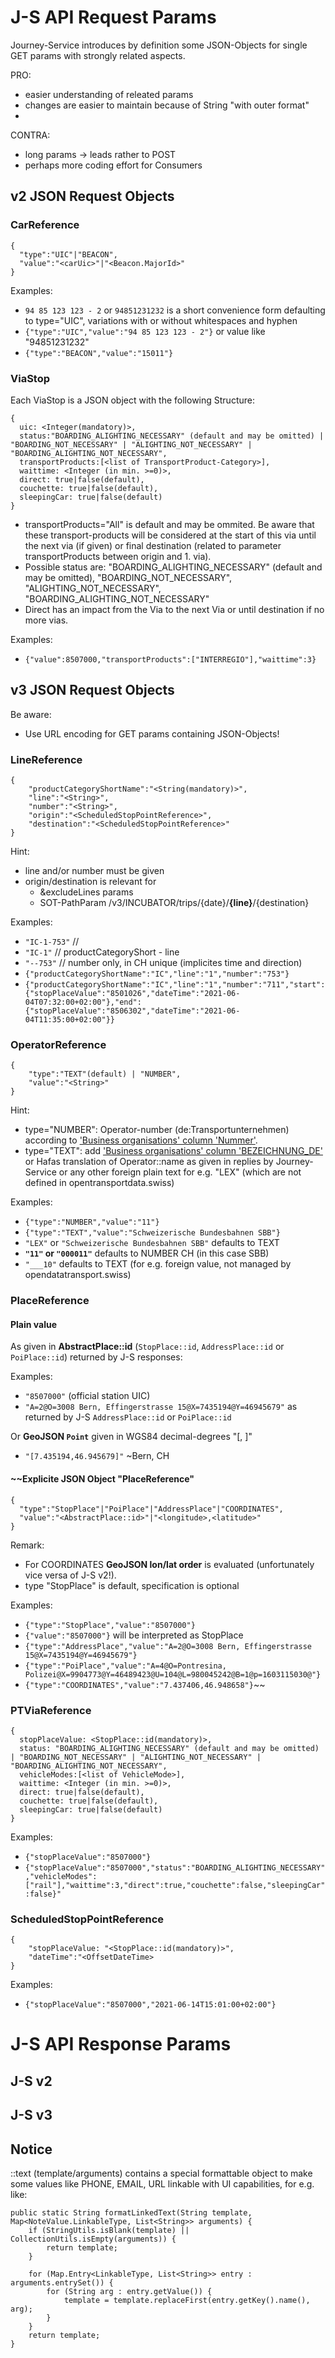 # J-S API Request Params
Journey-Service introduces by definition some JSON-Objects for single GET params with strongly related aspects.

PRO:
* easier understanding of releated params
* changes are easier to maintain because of String "with outer format"
* 
CONTRA:
* long params -> leads rather to POST 
* perhaps more coding effort for Consumers

## v2 JSON Request Objects
### CarReference
    {
      "type":"UIC"|"BEACON",
      "value":"<carUic>"|"<Beacon.MajorId>"
    }
    
  
Examples:
* `94 85 123 123 - 2` or `94851231232` is a short convenience form defaulting to type="UIC", variations with or without whitespaces and hyphen
* `{"type":"UIC","value":"94 85 123 123 - 2"}` or value like "94851231232"
* `{"type":"BEACON","value":"15011"}`

### ViaStop
Each ViaStop is a JSON object with the following Structure:  

    {
      uic: <Integer(mandatory)>,
      status:"BOARDING_ALIGHTING_NECESSARY" (default and may be omitted) | "BOARDING_NOT_NECESSARY" | "ALIGHTING_NOT_NECESSARY" | "BOARDING_ALIGHTING_NOT_NECESSARY",
      transportProducts:[<list of TransportProduct-Category>],
      waittime: <Integer (in min. >=0)>,
      direct: true|false(default),
      couchette: true|false(default),
      sleepingCar: true|false(default)
    }


* transportProducts="All" is default and may be ommited. Be aware that these transport-products will be considered at the start of this via until the next via (if given) or final destination (related to parameter transportProducts between origin and 1. via).
* Possible status are: "BOARDING_ALIGHTING_NECESSARY" (default and may be omitted), "BOARDING_NOT_NECESSARY", "ALIGHTING_NOT_NECESSARY", "BOARDING_ALIGHTING_NOT_NECESSARY"
* Direct has an impact from the Via to the next Via or until destination if no more vias.

Examples:
* `{"value":8507000,"transportProducts":["INTERREGIO"],"waittime":3}`
    
## v3 JSON Request Objects

Be aware:
* Use URL encoding for GET params containing JSON-Objects!

### LineReference
    {
        "productCategoryShortName":"<String(mandatory)>",
        "line":"<String>",
        "number":"<String>",
        "origin":"<ScheduledStopPointReference>",
        "destination":"<ScheduledStopPointReference>"
    }

Hint:
* line and/or number must be given
*  origin/destination is relevant for
    * &excludeLines params
    * SOT-PathParam /v3/INCUBATOR/trips/{date}/**{line}**/{destination}

Examples:
* `"IC-1-753"` // 
* `"IC-1"`   // productCategoryShort - line
* `"--753"`  // number only, in CH unique (implicites time and direction)
*  `{"productCategoryShortName":"IC","line":"1","number":"753"}`
* `{"productCategoryShortName":"IC","line":"1","number":"711","start":{"stopPlaceValue":"8501026","dateTime":"2021-06-04T07:32:00+02:00"},"end":{"stopPlaceValue":"8506302","dateTime":"2021-06-04T11:35:00+02:00"}}`

### OperatorReference
    {
        "type":"TEXT"(default) | "NUMBER",
        "value":"<String>"
    }

Hint:
* type="NUMBER": Operator-number (de:Transportunternehmen) according to ['Business organisations' column 'Nummer'](https://opentransportdata.swiss/en/dataset/goch).
* type="TEXT": add ['Business organisations' column 'BEZEICHNUNG_DE'](https://opentransportdata.swiss/en/dataset/goch) or Hafas translation of Operator::name as given in replies  by Journey-Service or any other foreign plain text for e.g. "LEX" (which are not defined in opentransportdata.swiss)

Examples:
* `{"type":"NUMBER","value":"11"}`
* `{"type":"TEXT","value":"Schweizerische Bundesbahnen SBB"}`
* `"LEX"` or `"Schweizerische Bundesbahnen SBB"` defaults to TEXT
* **`"11"` or `"000011"`** defaults to NUMBER CH (in this case SBB)
* `"___10"` defaults to TEXT (for e.g. foreign value, not managed by opendatatransport.swiss)

### PlaceReference

#### Plain value
As given in **AbstractPlace::id** (`StopPlace::id`, `AddressPlace::id` or `PoiPlace::id`) returned by J-S responses:

Examples:
* `"8507000"` (official station UIC)
* `"A=2@O=3008 Bern, Effingerstrasse 15@X=7435194@Y=46945679"` as returned by J-S `AddressPlace::id` or `PoiPlace::id`

Or **GeoJSON `Point`** given in WGS84 decimal-degrees "[<lon>, <lat>]"
* `"[7.435194,46.945679]"` ~Bern, CH

#### ~~Explicite JSON Object "PlaceReference"
    {
      "type":"StopPlace"|"PoiPlace"|"AddressPlace"|"COORDINATES",
      "value":"<AbstractPlace::id>"|"<longitude>,<latitude>"
    }
    
Remark:
* For COORDINATES **GeoJSON lon/lat order** is evaluated (unfortunately vice versa of J-S v2!).
* type "StopPlace" is default, specification is optional
  
Examples:
* `{"type":"StopPlace","value":"8507000"}`
* `{"value":"8507000"}` will be interpreted as StopPlace
* `{"type":"AddressPlace","value":"A=2@O=3008 Bern, Effingerstrasse 15@X=7435194@Y=46945679"}`
* `{"type":"PoiPlace","value":"A=4@O=Pontresina, Polizei@X=9904773@Y=46489423@U=104@L=980045242@B=1@p=1603115030@"}`
* `{"type":"COORDINATES","value":"7.437406,46.948658"}`~~

### PTViaReference
    {
      stopPlaceValue: <StopPlace::id(mandatory)>,
      status: "BOARDING_ALIGHTING_NECESSARY" (default and may be omitted) | "BOARDING_NOT_NECESSARY" | "ALIGHTING_NOT_NECESSARY" | "BOARDING_ALIGHTING_NOT_NECESSARY",
      vehicleModes:[<list of VehicleMode>],
      waittime: <Integer (in min. >=0)>,
      direct: true|false(default),
      couchette: true|false(default),
      sleepingCar: true|false(default)
    }

Examples:
* `{"stopPlaceValue":"8507000"}`
* `{"stopPlaceValue":"8507000","status":"BOARDING_ALIGHTING_NECESSARY","vehicleModes":["rail"],"waittime":3,"direct":true,"couchette":false,"sleepingCar":false}"`

### ScheduledStopPointReference
    {
        "stopPlaceValue: "<StopPlace::id(mandatory)>",
        "dateTime":"<OffsetDateTime>
    }
    
Examples:
* `{"stopPlaceValue":"8507000","2021-06-14T15:01:00+02:00"}`

# J-S API Response Params
## J-S  v2

## J-S v3

## Notice

::text (template/arguments) contains a special formattable object to make some values like PHONE, EMAIL, URL linkable with UI capabilities, for e.g. like:

    public static String formatLinkedText(String template, Map<NoteValue.LinkableType, List<String>> arguments) {
        if (StringUtils.isBlank(template) || CollectionUtils.isEmpty(arguments)) {
            return template;
        }

        for (Map.Entry<LinkableType, List<String>> entry : arguments.entrySet()) {
            for (String arg : entry.getValue()) {
                template = template.replaceFirst(entry.getKey().name(), arg);
            }
        }
        return template;
    }
